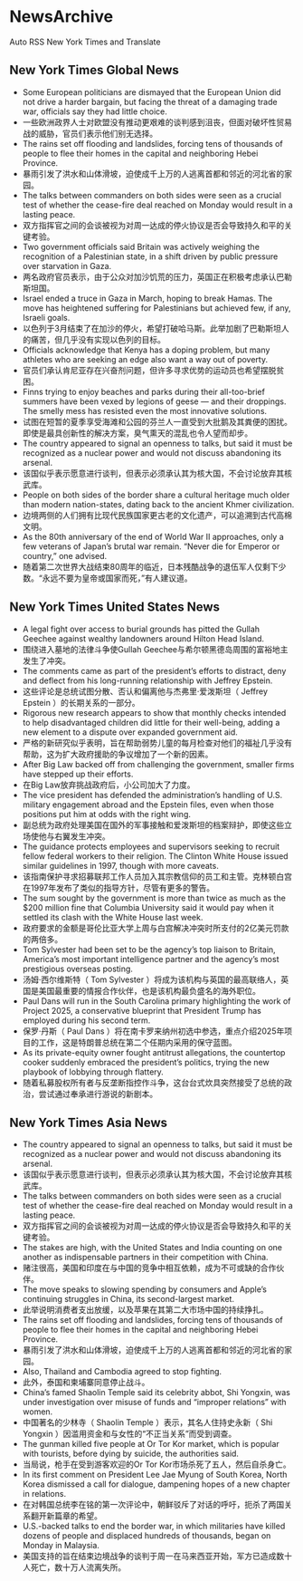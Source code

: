 # NewsArchive
Auto RSS New York Times and Translate

## New York Times Global News
* Some European politicians are dismayed that the European Union did not drive a harder bargain, but facing the threat of a damaging trade war, officials say they had little choice.
* 一些欧洲政界人士对欧盟没有推动更艰难的谈判感到沮丧，但面对破坏性贸易战的威胁，官员们表示他们别无选择。
* The rains set off flooding and landslides, forcing tens of thousands of people to flee their homes in the capital and neighboring Hebei Province.
* 暴雨引发了洪水和山体滑坡，迫使成千上万的人逃离首都和邻近的河北省的家园。
* The talks between commanders on both sides were seen as a crucial test of whether the cease-fire deal reached on Monday would result in a lasting peace.
* 双方指挥官之间的会谈被视为对周一达成的停火协议是否会导致持久和平的关键考验。
* Two government officials said Britain was actively weighing the recognition of a Palestinian state, in a shift driven by public pressure over starvation in Gaza.
* 两名政府官员表示，由于公众对加沙饥荒的压力，英国正在积极考虑承认巴勒斯坦国。
* Israel ended a truce in Gaza in March, hoping to break Hamas. The move has heightened suffering for Palestinians but achieved few, if any, Israeli goals.
* 以色列于3月结束了在加沙的停火，希望打破哈马斯。此举加剧了巴勒斯坦人的痛苦，但几乎没有实现以色列的目标。
* Officials acknowledge that Kenya has a doping problem, but many athletes who are seeking an edge also want a way out of poverty.
* 官员们承认肯尼亚存在兴奋剂问题，但许多寻求优势的运动员也希望摆脱贫困。
* Finns trying to enjoy beaches and parks during their all-too-brief summers have been vexed by legions of geese — and their droppings. The smelly mess has resisted even the most innovative solutions.
* 试图在短暂的夏季享受海滩和公园的芬兰人一直受到大批鹅及其粪便的困扰。即使是最具创新性的解决方案，臭气熏天的混乱也令人望而却步。
* The country appeared to signal an openness to talks, but said it must be recognized as a nuclear power and would not discuss abandoning its arsenal.
* 该国似乎表示愿意进行谈判，但表示必须承认其为核大国，不会讨论放弃其核武库。
* People on both sides of the border share a cultural heritage much older than modern nation-states, dating back to the ancient Khmer civilization.
* 边境两侧的人们拥有比现代民族国家更古老的文化遗产，可以追溯到古代高棉文明。
* As the 80th anniversary of the end of World War II approaches, only a few veterans of Japan’s brutal war remain. “Never die for Emperor or country,” one advised.
* 随着第二次世界大战结束80周年的临近，日本残酷战争的退伍军人仅剩下少数。“永远不要为皇帝或国家而死，”有人建议道。

## New York Times United States News
* A legal fight over access to burial grounds has pitted the Gullah Geechee against wealthy landowners around Hilton Head Island.
* 围绕进入墓地的法律斗争使Gullah Geechee与希尔顿黑德岛周围的富裕地主发生了冲突。
* The comments came as part of the president’s efforts to distract, deny and deflect from his long-running relationship with Jeffrey Epstein.
* 这些评论是总统试图分散、否认和偏离他与杰弗里·爱泼斯坦（ Jeffrey Epstein ）的长期关系的一部分。
* Rigorous new research appears to show that monthly checks intended to help disadvantaged children did little for their well-being, adding a new element to a dispute over expanded government aid.
* 严格的新研究似乎表明，旨在帮助弱势儿童的每月检查对他们的福祉几乎没有帮助，这为扩大政府援助的争议增加了一个新的因素。
* After Big Law backed off from challenging the government, smaller firms have stepped up their efforts.
* 在Big Law放弃挑战政府后，小公司加大了力度。
* The vice president has defended the administration’s handling of U.S. military engagement abroad and the Epstein files, even when those positions put him at odds with the right wing.
* 副总统为政府处理美国在国外的军事接触和爱泼斯坦的档案辩护，即使这些立场使他与右翼发生冲突。
* The guidance protects employees and supervisors seeking to recruit fellow federal workers to their religion. The Clinton White House issued similar guidelines in 1997, though with more caveats.
* 该指南保护寻求招募联邦工作人员加入其宗教信仰的员工和主管。克林顿白宫在1997年发布了类似的指导方针，尽管有更多的警告。
* The sum sought by the government is more than twice as much as the $200 million fine that Columbia University said it would pay when it settled its clash with the White House last week.
* 政府要求的金额是哥伦比亚大学上周与白宫解决冲突时所支付的2亿美元罚款的两倍多。
* Tom Sylvester had been set to be the agency’s top liaison to Britain, America’s most important intelligence partner and the agency’s most prestigious overseas posting.
* 汤姆·西尔维斯特（ Tom Sylvester ）将成为该机构与英国的最高联络人，英国是美国最重要的情报合作伙伴，也是该机构最负盛名的海外职位。
* Paul Dans will run in the South Carolina primary highlighting the work of Project 2025, a conservative blueprint that President Trump has employed during his second term.
* 保罗·丹斯（ Paul Dans ）将在南卡罗来纳州初选中参选，重点介绍2025年项目的工作，这是特朗普总统在第二个任期内采用的保守蓝图。
* As its private-equity owner fought antitrust allegations, the countertop cooker suddenly embraced the president’s politics, trying the new playbook of lobbying through flattery.
* 随着私募股权所有者与反垄断指控作斗争，这台台式炊具突然接受了总统的政治，尝试通过奉承进行游说的新剧本。

## New York Times Asia News
* The country appeared to signal an openness to talks, but said it must be recognized as a nuclear power and would not discuss abandoning its arsenal.
* 该国似乎表示愿意进行谈判，但表示必须承认其为核大国，不会讨论放弃其核武库。
* The talks between commanders on both sides were seen as a crucial test of whether the cease-fire deal reached on Monday would result in a lasting peace.
* 双方指挥官之间的会谈被视为对周一达成的停火协议是否会导致持久和平的关键考验。
* The stakes are high, with the United States and India counting on one another as indispensable partners in their competition with China.
* 赌注很高，美国和印度在与中国的竞争中相互依赖，成为不可或缺的合作伙伴。
* The move speaks to slowing spending by consumers and Apple’s continuing struggles in China, its second-largest market.
* 此举说明消费者支出放缓，以及苹果在其第二大市场中国的持续挣扎。
* The rains set off flooding and landslides, forcing tens of thousands of people to flee their homes in the capital and neighboring Hebei Province.
* 暴雨引发了洪水和山体滑坡，迫使成千上万的人逃离首都和邻近的河北省的家园。
* Also, Thailand and Cambodia agreed to stop fighting.
* 此外，泰国和柬埔寨同意停止战斗。
* China’s famed Shaolin Temple said its celebrity abbot, Shi Yongxin, was under investigation over misuse of funds and “improper relations” with women.
* 中国著名的少林寺（ Shaolin Temple ）表示，其名人住持史永新（ Shi Yongxin ）因滥用资金和与女性的“不正当关系”而受到调查。
* The gunman killed five people at Or Tor Kor market, which is popular with tourists, before dying by suicide, the authorities said.
* 当局说，枪手在受到游客欢迎的Or Tor Kor市场杀死了五人，然后自杀身亡。
* In its first comment on President Lee Jae Myung of South Korea, North Korea dismissed a call for dialogue, dampening hopes of a new chapter in relations.
* 在对韩国总统李在铭的第一次评论中，朝鲜驳斥了对话的呼吁，扼杀了两国关系翻开新篇章的希望。
* U.S.-backed talks to end the border war, in which militaries have killed dozens of people and displaced hundreds of thousands, began on Monday in Malaysia.
* 美国支持的旨在结束边境战争的谈判于周一在马来西亚开始，军方已造成数十人死亡，数十万人流离失所。

